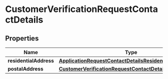 

# CustomerVerificationRequestContactDetails

## Properties

Name | Type | Description | Notes
------------ | ------------- | ------------- | -------------
**residentialAddress** | [**ApplicationRequestContactDetailsResidentialAddress**](ApplicationRequestContactDetailsResidentialAddress.md) |  |  [optional]
**postalAddress** | [**CustomerVerificationRequestContactDetailsPostalAddress**](CustomerVerificationRequestContactDetailsPostalAddress.md) |  |  [optional]




